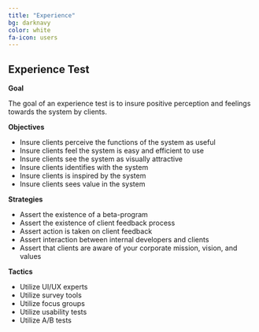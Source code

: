 ```yaml
---
title: "Experience"
bg: darknavy
color: white
fa-icon: users
---
```


## Experience Test

**Goal**

The goal of an experience test is to insure positive perception and feelings towards the system by clients.

**Objectives**

* Insure clients perceive the functions of the system as useful
* Insure clients feel the system is easy and efficient to use
* Insure clients see the system as visually attractive
* Insure clients identifies with the system
* Insure clients is inspired by the system
* Insure clients sees value in the system

**Strategies**

* Assert the existence of a beta-program
* Assert the existence of client feedback process
* Assert action is taken on client feedback
* Assert interaction between internal developers and clients
* Assert that clients are aware of your corporate mission, vision, and values

**Tactics**

* Utilize UI/UX experts
* Utilize survey tools
* Utilize focus groups
* Utilize usability tests
* Utilize A/B tests
